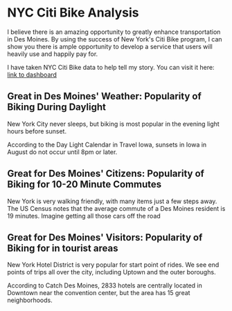 # NYC Citi Bike Analysis

I believe there is an amazing opportunity to greatly enhance transportation in Des Moines. By using the success of New York's Citi Bike program, I can show you there is ample opportunity to develop a service that users will heavily use and happily pay for.

I have taken NYC Citi Bike data to help tell my story.  You can visit it here:
[link to dashboard](https://public.tableau.com/views/Bikesharing_15920881684040/DesMoinesStory?:display_count=y&publish=yes&:origin=viz_share_link)

## Great in Des Moines' Weather: Popularity of Biking During Daylight

New York City never sleeps, but biking is most popular in the evening light hours before sunset.  

According to the Day Light Calendar in Travel Iowa, sunsets in Iowa in August do not occur until 8pm or later.  

## Great for Des Moines' Citizens: Popularity of Biking for 10-20 Minute Commutes

New York is very walking friendly, with many items just a few steps away.  The US Census notes that the average commute of a Des Moines resident is 19 minutes.  Imagine getting all those cars off the road

## Great for Des Moines' Visitors: Popularity of Biking for in tourist areas

New York Hotel District is very popular for start point of rides.  We see end points of trips all over the city, including Uptown and the outer boroughs.

According to Catch Des Moines, 2833 hotels are centrally located in Downtown near the convention center, but the area has 15 great neighborhoods.




